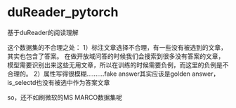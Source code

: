 # duReader_pytorch
基于duReader的阅读理解

这个数据集的不合理之处：
1）标注文章选择不合理，有一些没有被选到的文章，其实也包含了答案。
   在做开放域问答的时候我们会搜索到很多没有答案的文章，模型需要识别出来这些无用文章，所以在训练的时候需要负例，而这里的负例是不合理的。
2）属性写得很模糊..........fake answer其实应该是golden answer，is_selectd也没有被选中作为答案文章


so，还不如刷微软的MS MARCO数据集呢
